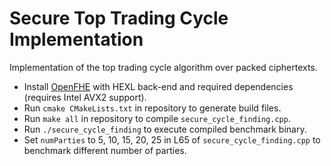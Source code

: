 <!-- Install OpenFHE -->
<!-- Run: cmake .. -->
<!-- Run: make all -->

# Secure Top Trading Cycle Implementation

Implementation of the top trading cycle algorithm over packed ciphertexts.

- Install [OpenFHE](https://github.com/openfheorg/openfhe-hexl)
with HEXL back-end and required dependencies (requires Intel AVX2 support).
- Run `cmake CMakeLists.txt` in repository to generate build files.
- Run `make all` in repository to compile `secure_cycle_finding.cpp`.
- Run `./secure_cycle_finding` to execute compiled benchmark binary.
- Set `numParties` to 5, 10, 15, 20, 25 in L65 of `secure_cycle_finding.cpp` to benchmark different number of parties.
